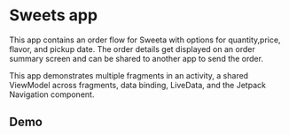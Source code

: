  Sweets app
=================================

This app contains an order flow for Sweeta with options for quantity,price, flavor, and pickup date.
The order details get displayed on an order summary screen and can be shared to another app to
send the order.

This app demonstrates multiple fragments in an activity, a shared ViewModel across fragments,
data binding, LiveData, and the Jetpack Navigation component.


Demo
--------------

